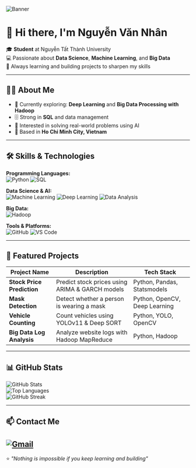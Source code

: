<!-- Banner -->
![Banner](https://github.com/user-attachments/assets/10978ba2-4a94-4a70-911d-b47f29d984ad)
 <!-- Thay bằng banner cá nhân nếu muốn -->

# 👋 Hi there, I'm **Nguyễn Văn Nhân**  

🎓 **Student** at Nguyễn Tất Thành University  
💻 Passionate about **Data Science**, **Machine Learning**, and **Big Data**  
🚀 Always learning and building projects to sharpen my skills  

---

## 🧑‍💻 About Me
- 🌱 Currently exploring: **Deep Learning** and **Big Data Processing with Hadoop**
- 🗄️ Strong in **SQL** and data management
- 🧠 Interested in solving real-world problems using AI
- 📍 Based in **Ho Chi Minh City, Vietnam**

---

## 🛠️ Skills & Technologies

**Programming Languages:**  
![Python](https://img.shields.io/badge/Python-3776AB?style=for-the-badge&logo=python&logoColor=white)
![SQL](https://img.shields.io/badge/SQL-003B57?style=for-the-badge&logo=database&logoColor=white)

**Data Science & AI:**  
![Machine Learning](https://img.shields.io/badge/Machine%20Learning-FF6F00?style=for-the-badge&logo=tensorflow&logoColor=white)
![Deep Learning](https://img.shields.io/badge/Deep%20Learning-FF0000?style=for-the-badge&logo=pytorch&logoColor=white)
![Data Analysis](https://img.shields.io/badge/Data%20Analysis-4CAF50?style=for-the-badge&logo=pandas&logoColor=white)

**Big Data:**  
![Hadoop](https://img.shields.io/badge/Hadoop-FFCA28?style=for-the-badge&logo=apache&logoColor=black)

**Tools & Platforms:**  
![GitHub](https://img.shields.io/badge/GitHub-181717?style=for-the-badge&logo=github&logoColor=white)
![VS Code](https://img.shields.io/badge/VS%20Code-007ACC?style=for-the-badge&logo=visualstudiocode&logoColor=white)

---

## 🚀 Featured Projects
| Project Name | Description | Tech Stack |
|--------------|-------------|------------|
| **Stock Price Prediction** | Predict stock prices using ARIMA & GARCH models | Python, Pandas, Statsmodels |
| **Mask Detection** | Detect whether a person is wearing a mask | Python, OpenCV, Deep Learning |
| **Vehicle Counting** | Count vehicles using YOLOv11 & Deep SORT | Python, YOLO, OpenCV |
| **Big Data Log Analysis** | Analyze website logs with Hadoop MapReduce | Python, Hadoop |

---

## 📊 GitHub Stats
![GitHub Stats](https://github-readme-stats.vercel.app/api?username=VanNhan2004&show_icons=true&theme=tokyonight)  
![Top Languages](https://github-readme-stats.vercel.app/api/top-langs/?username=VanNhan2004&layout=compact&theme=tokyonight)  
![GitHub Streak](https://github-readme-streak-stats.herokuapp.com/?user=VanNhan2004&theme=tokyonight)

---

## 📫 Contact Me
[![Gmail](https://img.shields.io/badge/Gmail-D14836?style=for-the-badge&logo=gmail&logoColor=white)](mailto:vannhannguyen1409@gmail.com)  
---

⭐ *"Nothing is impossible if you keep learning and building"*  
